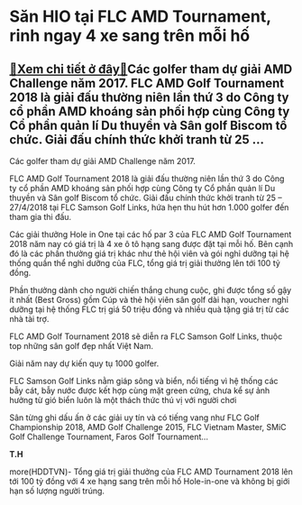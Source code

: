 Săn HIO tại FLC AMD Tournament, rinh ngay 4 xe sang trên mỗi hố
===============================================================

[:gift:Xem chi tiết ở đây:gift:](https://hddtvn.com/san-hio-tai-flc-amd-tournament-rinh-ngay-4-xe-sang-tren-moi-ho/)Các golfer tham dự giải AMD Challenge năm 2017. FLC AMD Golf Tournament 2018 là giải đấu thường niên lần thứ 3 do Công ty cổ phần AMD khoáng sản phối hợp cùng Công ty Cổ phần quản lí Du thuyền và Sân golf Biscom tổ chức. Giải đấu chính thức khởi tranh từ 25 …
-------------------------------------------------------------------------------------------------------------------------------------------------------------------------------------------------------------------------------------------------------------------







 






 Các golfer tham dự giải AMD Challenge năm 2017. 


FLC AMD Golf Tournament 2018 là giải đấu thường niên lần thứ 3 do Công ty cổ phần AMD khoáng sản phối hợp cùng Công ty Cổ phần quản lí Du thuyền và Sân golf Biscom tổ chức. Giải đấu chính thức khởi tranh từ 25 – 27/4/2018 tại FLC Samson Golf Links, hứa hẹn thu hút hơn 1.000 golfer đến tham gia thi đấu. 


 Các giải thưởng Hole in One tại các hố par 3 của FLC AMD Golf Tournament 2018 năm nay có giá trị là 4 xe ô tô hạng sang được đặt tại mỗi hố. Bên cạnh đó là các phần thưởng giá trị khác như thẻ hội viên và gói nghỉ dưỡng tại hệ thống quần thể nghỉ dưỡng của FLC, tổng giá trị giải thưởng lên tới 100 tỷ đồng.


 Phần thưởng dành cho người chiến thắng chung cuộc, ghi được tổng số gậy ít nhất (Best Gross) gồm Cúp và thẻ hội viên sân golf dài hạn, voucher nghỉ dưỡng tại hệ thống FLC trị giá 50 triệu đồng và nhiều quà tặng giá trị từ các nhà tài trợ.


FLC AMD Golf Tournament 2018 sẽ diễn ra FLC Samson Golf Links, thuộc top những sân golf đẹp nhất Việt Nam.









 






Giải năm nay dự kiến quy tụ 1000 golfer.



FLC Samson Golf Links nằm giáp sông và biển, nổi tiếng vì hệ thống các bẫy cát, bẫy nước được kết hợp cùng mặt green cứng, chưa kể sự ảnh hưởng từ gió biển luôn là một thách thức thú vị với người chơi


 Sân từng ghi dấu ấn ở các giải uy tín và có tiếng vang như FLC Golf Championship 2018, AMD Golf Challenge 2015, FLC Vietnam Master, SMiC Golf Challenge Tournament, Faros Golf Tournament…






**T.H**



more(HDDTVN)- Tổng giá trị giải thưởng của FLC AMD Tournament 2018 lên tới 100 tỷ đồng với 4 xe hạng sang trên mỗi hố Hole-in-one và không bị giới hạn số lượng người trúng.

